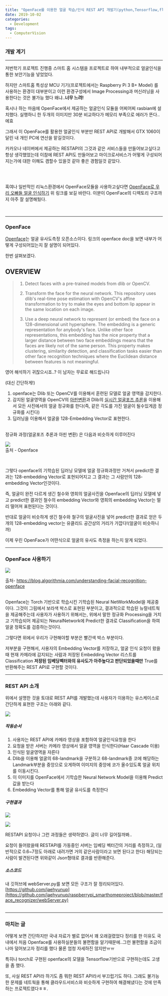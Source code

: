 ```yaml
---
title: "OpenFace를 이용한 얼굴 학습/인식 REST API 개발기(python,Tensorflow,flask-restful)"
date: 2019-10-02
categories:
  - Development
tags:
  - ComputerVision
---
```


<!-- Start Writing Below in Markdown -->

### 개발 계기
----
저번학기 프로젝트 진행중 스마트 홈 시스템을 프로젝트로 하여 내부적으로 얼굴인식을 통한 보안기능을 넣었었다.

하지만 스마트홈 특성상 MCU 기기(프로젝트에서는 Raspberry Pi 3 B+ Model) 를 사용하는 환경이 대부분이고 이런 환경구성에서 Image Processing과 머신러닝을 사용한다는 것은 불가능 했다
왜냐..**너무 느려!**

혹시나 하는 마음에 OpenFace에서 제공하는 얼굴인식 모듈을 어찌어찌 rasbian에 설치했다.
실행하니 한 두개의 이미지만 30분 비교하다가 메모리 부족으로 에러가 뜬다..에효

그래서 이 OpenFace를 활용한 얼굴인식 부분만 REST API로 개발해서 GTX 1060이 달린 내 개인 PC에 연산을 맡길것이다. 

카카오나 네이버에서 제공하는 RESTAPI의 그것과 같은 서비스들을 만들어보고싶다고 항상 생각했었는데 이참에 REST API도 만들어보고 마이크로서비스가 어떻게 구성되어지는가에 대한 이해도 겸할수 있을것 같아 좋은 경험일것 같았다.


<br>
<br>

혹여나 일반적인 리눅스환경에서 OpenFace모듈을 사용하고싶다면 
[OpenFace로 우리 오빠들 얼굴 인식하기](https://www.popit.kr/openface-exo-member-face-recognition/) 위 링크를 보길 바란다.
이분이 OpenFace의 디렉토리 구조까지 아주 잘 설명해뒀다.

<br>

---

### OpenFace

[Openface](https://cmusatyalab.github.io/openface/)는 얼굴 유사도측정 오픈소스이다.
링크의 openface doc을 보면 내부가 어떻게 구성되어있는지 잘 설명이 되어있다.

한번 살펴보겠다.



## OVERVIEW
> 1. Detect faces with a pre-trained models from dlib or OpenCV.
> 
> 2. Transform the face for the neural network. This repository uses dlib's real-time pose estimation with OpenCV's affine transformation to try to make the eyes and bottom lip appear in the same location on each image.<br>
> 
> 3. Use a deep neural network to represent (or embed) the face on a 128-dimensional unit hypersphere. The embedding is a generic representation for anybody's face. Unlike other face representations, this embedding has the nice property that a larger distance between two face embeddings means that the faces are likely not of the same person. This property makes clustering, similarity detection, and classification tasks easier than other face recognition techniques where the Euclidean distance between features is not meaningful.

영어 해석하기 귀찮으시죠..? 이 남자는 무료로 해드립니다

(대신 간단하게!)
1. openface는 Dlib 또는 OpenCV를 이용해서 훈련된 모델로 얼굴 영역을 감지한다.
2. 감지된 얼굴영역을 OpenCV의 [아핀변환](https://docs.opencv.org/2.4/doc/tutorials/imgproc/imgtrans/warp_affine/warp_affine.html)과 Dlib의 [실시간 얼굴포즈 추론](http://blog.dlib.net/2014/08/real-time-face-pose-estimation.html)을 이용해서 모든 사진에서의 얼굴 정규화를 한다(즉, 같은 각도를 가진 얼굴이 될수있게끔 정규화를 시킨다)
3. 딥러닝을 이용해서 얼굴을 128-Embedding Vector로 표현한다.

<br>
정규화 과정(얼굴포즈 추론과 아핀 변환) 은 다음과 비슷하게 이루어진다  

![](../img/affine_transformation.png)  
출처 - Openface

<br>

그렇다 openface의 기학습된 딥러닝 모델에 얼굴 정규화과정만 거쳐서 predict한 결과는 
128-embedding Vector로 표현되어지고 그 결과는 그 사람만의 128-embedding Vector인것이다.

즉, 얼굴이 완전 다르게 생긴 철수와 영희의 얼굴사진을 Openface의 딥러닝 모델에 넣고 predict한 결과인 철수의 embedding Vector와 영희의 embedding Vector는 멀리 떨어져 표현된다는 것이다.

반대로 얼굴이 비슷하게 생긴 철수와 철구의 얼굴사진을 넣어 predict한 결과로 얻은 두개의 128-embedding vector는 유클리드 공간상의 거리가 가깝다!(얼굴이 비슷하니까)


이제 우린 OpenFace가 어떤식으로 얼굴의 유사도 측정을 하는지 알게 되었다.



-----
### OpenFace 사용하기

![](../img/openface_artifact.png)  


출처- https://blog.algorithmia.com/understanding-facial-recognition-openface

<br>
Openface는 Torch 기반으로 학습시킨 기학습된 Neural NetWorkModel을 제공중이다.
그것이 그림에서 보라색 박스로 표현된 부분이고, 결과적으로 학습된 뉴럴네트웍을 제공해주는데 사용자가 사용하기 위해서는, 위에서 말한 정규화 Processing을 거치고 기학습되어 제공되는 NeuralNetwork에 Predict한 결과로 Classification을 하여 얼굴 정확도를 검증하는것이다.

그렇다면 위에서 우리가 구현해야할 부분은 빨간색 박스 부분이다.

저부분을 구현해서, 사용자의 Embedding Vector를 저장하고, 얼굴 인식 요청이 왔을때
현재 카메라에 감지되는 사람과 저장된 Embedding Vector 리스트를 Classification  **저장된 임베딩벡터와의 유사도가 아주높다고 판단되었을때만** True를 반환해주는 REST API로 구현할 것이다.





-----
### REST API 소개
위에서 설명한 것을 토대로 REST API를 개발했는데 사용자가 이용하는 유스케이스로 간단하게 표현한 구조는 아래와 같다.  

![](../img/rest_artifact.png)  


##### 작동순서
1. 사용자는 REST API에 카메라 영상을 포함하여 얼굴인식요청을 한다
2. 요청을 받은 서버는 카메라 영상에서 얼굴 영역을 인식한다(Haar Cascade 이용) 
3. 인식된 얼굴영역을 자른다
4. Dlib을 이용해 얼굴의 68-landmark을 구분하고 68-landmark중 코에 해당하는 Landmark부분을 중앙으로 오게하여 이미지의 중앙에 코가 올수있도록 얼굴 위치를 이동시킨다.
5. 이 이미지를 OpenFace에서 기학습한 Neural Network Model을 이용해 Predict값을 받는다
6. Embedding Vector를 통해 얼굴 유사도를 측정한다 


##### 구현결과
![](../img/parkjaehyun.png)    

![](../img/embedding.gif)    



RESTAPI 요청이나 그런 과정들은 생략하였다. 글이 너무 길어질까봐..

요청이 들어왔을때 RESTAPI를 가동중인 서버는 임베딩 벡터간의 거리를 측정하고, (일반적으로 0.6~7정도 아래로 내려가면 거의 같은사람이라고 보면 된다고 한다)
해당되는 사람이 발견된다면 위와같이 Json형태로 결과를 반환해준다.


##### 소스코드
내 깃허브에 webServer.py를 보면 모든 구조가 잘 정리되어있다. 
[https://github.com/jaehyunup](https://github.com/jaehyunup/raspberrypi_smarthomeproject/blob/master/face_recognizer/webServer.py)
<br><br>

-----
### 마치는 글

어떻게 보면 간단하지만 국내 자료가 별로 없어서 꽤 오래걸렸었다
정리를 한 이유도 국내에서 처음 Openface를 사용하실분들의 불편함을 알기때문에..그런 불편함을 조금이나마 덜어보고자 정리를 했다 물론 엄청 자세하진 않지만ㅠㅠ

특히나 torch로 구현된 openface의 모델을 Tensorflow기반으로 구현하는데도 고생을 좀 했다. 

또, 사실 REST API라 하기도 좀 뭐한 REST API라서 부끄럽기도 하다.
그래도 불가능한 문제를 네트웍을 통해 클라우드서비스와 비슷하게 구현하여 해결해냈다는 것에 만족하는 프로젝트였다ㅎㅎ.

